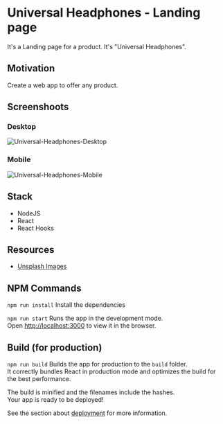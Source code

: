 # Universal Headphones - Landing page

It's a Landing page for a product. It's "Universal Headphones".

## Motivation
Create a web app to offer any product.

## Screenshoots

### Desktop

![Universal-Headphones-Desktop](https://raw.githubusercontent.com/alxmcr/react-marketing-website/master/screenshoots/desktop/universal-headphones-desktop.png)

### Mobile

![Universal-Headphones-Mobile](https://raw.githubusercontent.com/alxmcr/react-marketing-website/master/screenshoots/mobile/universal-headphones-mobile.png)

## Stack
- NodeJS
- React
- React Hooks

## Resources
- [Unsplash Images](https://unsplash.com/)

## NPM Commands

`npm run install`
Install the dependencies

`npm run start`
Runs the app in the development mode.<br />
Open [http://localhost:3000](http://localhost:3000) to view it in the browser.

## Build (for production)

`npm run build`
Builds the app for production to the `build` folder.<br />
It correctly bundles React in production mode and optimizes the build for the best performance.

The build is minified and the filenames include the hashes.<br />
Your app is ready to be deployed!

See the section about [deployment](https://facebook.github.io/create-react-app/docs/deployment) for more information.
